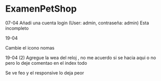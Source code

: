 # ExamenPetShop

07-04 
Añadi una cuenta login (User: admin, contraseña: admin)
Esta incompleto


19-04

Cambie el icono nomas

19-04 (2)
Agregue la wea del reloj , no me acuerdo si se hacia aqui o no pero lo deje comentao en el index todo

Se ve feo y el responsive lo deja peor